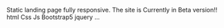 Static landing page fully responsive.
The site is Currently in Beta version!!
html
Css
Js
Bootstrap5
jquery
...

